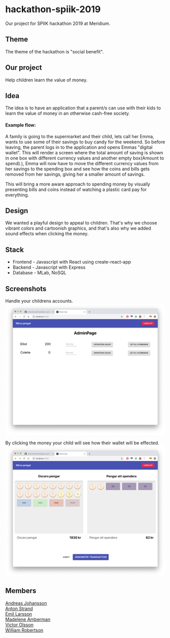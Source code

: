 # hackathon-spiik-2019
Our project for SPIIK hackathon 2019 at Meridium.

## Theme
The theme of the hackathon is "social benefit".

## Our project
Help children learn the value of money.

## Idea
The idea is to have an application that a parent/s can use with their kids to learn the
value of money in an otherwise cash-free society.

#### Example flow:
A family is going to the supermarket and their child, lets call her Emma, wants to use some of their savings to buy candy for the weekend.
So before leaving, the parent logs in to the application and opens Emmas "digital wallet".
This will render a screen where the total amount of saving is shown in one box with different currency values and another empty box(Amount to spend).), Emma will now have to move the different currency values from her savings to the spending box and see how the coins and bills gets removed from her savings, giving her a smaller amount of savings.

This will bring a more aware approach to spending money by visually presenting bills and coins instead of watching a plastic card pay for everything.

## Design
We wanted a playful design to appeal to children. That's why we choose vibrant colors and cartoonish graphics, and that's also why we added sound effects when clicking the money.

## Stack
- Frontend - Javascript with React using create-react-app
- Backend - Javascript with Express
- Database - MLab, NoSQL 

## Screenshots
Handle your childrens accounts.
![admin-page](https://raw.githubusercontent.com/AntonStrand/hackathon-spiik-2019/master/screenshots/admin-page.png)

By clicking the money your child will see how their wallet will be effected.
![spening-page](https://raw.githubusercontent.com/AntonStrand/hackathon-spiik-2019/master/screenshots/wallet-page.png)


## Members
[Andreas Johansson](https://github.com/Andreas1990)<br>
[Anton Strand](https://github.com/AntonStrand)<br>
[Emil Larsson](https://github.com/Elmona)<br>
[Madelene Amberman](https://github.com/Maddis87)<br>
[Victor Olsson](https://github.com/victor--)<br>
[William Robertson](https://github.com/wirob)<br>
